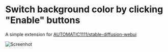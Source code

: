 
# Switch background color by clicking "Enable" buttons

A simple extension for [AUTOMATIC1111/stable-diffusion-webui](https://github.com/AUTOMATIC1111/stable-diffusion-webui)

![Screenhot](https://user-images.githubusercontent.com/963961/226173353-1663b5ba-0394-4505-8811-fcaa0711bf65.png)
